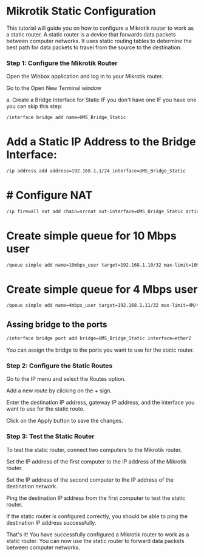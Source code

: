 # Mikrotik Static Configuration

This tutorial will guide you on how to configure a Mikrotik router to work as a static router. A static router is a device that forwards data packets between computer networks. It uses static routing tables to determine the best path for data packets to travel from the source to the destination.



### Step 1: Configure the Mikrotik Router


Open the Winbox application and log in to your Mikrotik router.

Go to the Open New Terminal window 

a. Create a Bridge Interface for Static IF you don't have one IF you have one you can skip this step:

```bash
/interface bridge add name=UMS_Bridge_Static
```

# Add a Static IP Address to the Bridge Interface:

```bash
/ip address add address=192.168.1.1/24 interface=UMS_Bridge_Static
```


# # Configure NAT
  
  ```bash
/ip firewall nat add chain=srcnat out-interface=UMS_Bridge_Static action=masquerade
```



# Create simple queue for 10 Mbps user

```bash
/queue simple add name=10mbps_user target=192.168.1.10/32 max-limit=10M/10M
```


# Create simple queue for 4 Mbps user

```bash
/queue simple add name=4mbps_user target=192.168.1.11/32 max-limit=4M/4M
```


## Assing bridge to the ports

```bash
/interface bridge port add bridge=UMS_Bridge_Static interface=ether2
```

You can assign the bridge to the ports you want to use for the static router.

### Step 2: Configure the Static Routes

Go to the IP menu and select the Routes option.

Add a new route by clicking on the + sign.

Enter the destination IP address, gateway IP address, and the interface you want to use for the static route.

Click on the Apply button to save the changes.

### Step 3: Test the Static Router

To test the static router, connect two computers to the Mikrotik router.

Set the IP address of the first computer to the IP address of the Mikrotik router.

Set the IP address of the second computer to the IP address of the destination network.

Ping the destination IP address from the first computer to test the static router.

If the static router is configured correctly, you should be able to ping the destination IP address successfully.

That's it! You have successfully configured a Mikrotik router to work as a static router. You can now use the static router to forward data packets between computer networks.

```














